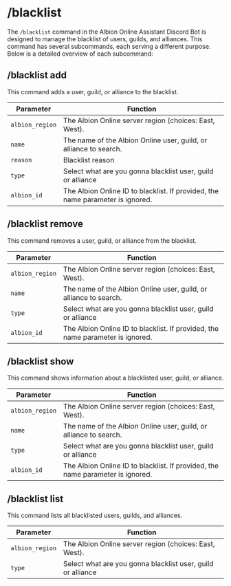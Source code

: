 # /blacklist

The `/blacklist` command in the Albion Online Assistant Discord Bot is designed to manage the blacklist of users, guilds, and alliances. This command has several subcommands, each serving a different purpose. Below is a detailed overview of each subcommand:

## /blacklist add

This command adds a user, guild, or alliance to the blacklist.

| Parameter | Function |
| --- | --- |
| `albion_region`    | The Albion Online server region (choices: East, West). |
| `name`             | The name of the Albion Online user, guild, or alliance to search. |
| `reason`           | Blacklist reason |
| `type`             | Select what are you gonna blacklist user, guild or alliance |
| `albion_id` | The Albion Online ID to blacklist. If provided, the name parameter is ignored. |

## /blacklist remove

This command removes a user, guild, or alliance from the blacklist.

| Parameter | Function |
| --- | --- |
| `albion_region`    | The Albion Online server region (choices: East, West). |
| `name`             | The name of the Albion Online user, guild, or alliance to search. |
| `type`             | Select what are you gonna blacklist user, guild or alliance |
| `albion_id` | The Albion Online ID to blacklist. If provided, the name parameter is ignored. |


## /blacklist show

This command shows information about a blacklisted user, guild, or alliance.

| Parameter | Function |
| --- | --- |
| `albion_region`    | The Albion Online server region (choices: East, West). |
| `name`             | The name of the Albion Online user, guild, or alliance to search. |
| `type`             | Select what are you gonna blacklist user, guild or alliance |
| `albion_id` | The Albion Online ID to blacklist. If provided, the name parameter is ignored. |


## /blacklist list

This command lists all blacklisted users, guilds, and alliances.

| Parameter | Function |
| --- | --- |
| `albion_region`    | The Albion Online server region (choices: East, West). |
| `type`             | Select what are you gonna blacklist user, guild or alliance |
